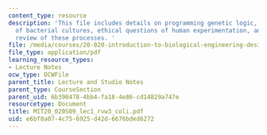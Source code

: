 ```yaml
---
content_type: resource
description: 'This file includes details on programming genetic logic, growth phases
  of bacterial cultures, ethical questions of human experimentation, and contains
  review of these processes. '
file: /media/courses/20-020-introduction-to-biological-engineering-design-spring-2009/e6bf8a074c756925d42d6676bded6272_MIT20_020S09_lec1_rvw3_coli.pdf
file_type: application/pdf
learning_resource_types:
- Lecture Notes
ocw_type: OCWFile
parent_title: Lecture and Studio Notes
parent_type: CourseSection
parent_uid: 6b390478-4bb4-fa18-4e86-cd14829a747e
resourcetype: Document
title: MIT20_020S09_lec1_rvw3_coli.pdf
uid: e6bf8a07-4c75-6925-d42d-6676bded6272
---
```

